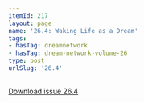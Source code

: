 ```yaml
---
itemId: 217
layout: page
name: '26.4: Waking Life as a Dream'
tags:
- hasTag: dreamnetwork
- hasTag: dream-network-volume-26
type: post
urlSlug: '26.4'
---
```

<a href="files/pdfs/Volume_26/26.4_waking_life_as_dream.pdf" download="">Download issue 26.4</a>